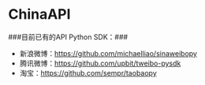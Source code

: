 ChinaAPI
========

###目前已有的API Python SDK：###
* 新浪微博：https://github.com/michaelliao/sinaweibopy
* 腾讯微博：https://github.com/upbit/tweibo-pysdk
* 淘宝：https://github.com/sempr/taobaopy
